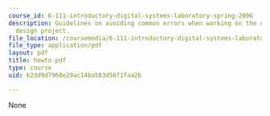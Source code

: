 ```yaml
---
course_id: 6-111-introductory-digital-systems-laboratory-spring-2006
description: Guidelines on avoiding common errors when working on the digital system
  design project.
file_location: /coursemedia/6-111-introductory-digital-systems-laboratory-spring-2006/b2dd9d7968e29ac14ba583d56f1faa2b_howto.pdf
file_type: application/pdf
layout: pdf
title: howto.pdf
type: course
uid: b2dd9d7968e29ac14ba583d56f1faa2b

---
```

None